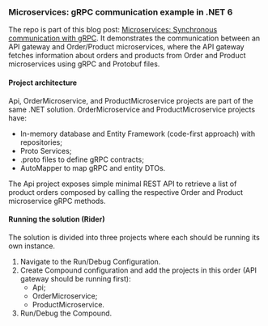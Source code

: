 ### Microservices: gRPC communication example in .NET 6

The repo is part of this blog post: [Microservices: Synchronous communication with gRPC](https://developers.mews.com/synchronous-communication-with-grpc/). It demonstrates the communication between an API gateway and Order/Product microservices,
where the API gateway fetches information about orders and products from Order and Product microservices using gRPC and Protobuf files.

#### Project architecture

Api, OrderMicroservice, and ProductMicroservice projects are part of the same .NET solution. OrderMicroservice and ProductMicroservice projects have:
- In-memory database and Entity Framework (code-first approach) with repositories;
- Proto Services;
- .proto files to define gRPC contracts;
- AutoMapper to map gRPC and entity DTOs.

The Api project exposes simple minimal REST API to retrieve a list of product orders composed by calling the respective Order and Product microservice gRPC methods.

#### Running the solution (Rider)
The solution is divided into three projects where each should be running its own instance.
1. Navigate to the Run/Debug Configuration.
2. Create Compound configuration and add the projects in this order (API gateway should be running first):
   - Api;
   - OrderMicroservice;
   - ProductMicroservice.
3. Run/Debug the Compound.
